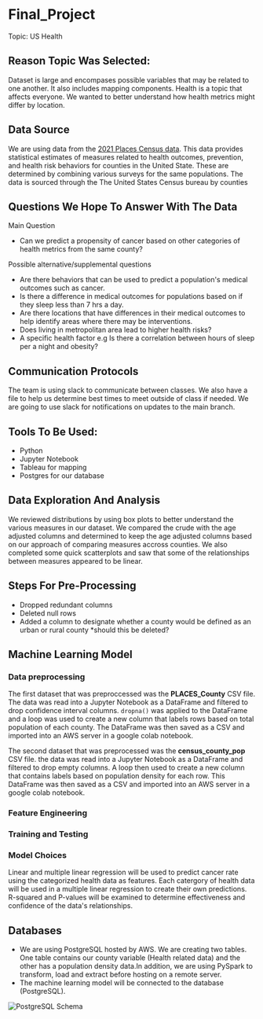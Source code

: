 # Final_Project

Topic: US Health

## Reason Topic Was Selected:
Dataset is large and encompases possible variables that may be related to one another.  It also includes mapping components.  Health is a topic that affects everyone.  We wanted to better understand how health metrics might differ by location.

## Data Source
We are using data from the [2021 Places Census data](https://chronicdata.cdc.gov/500-Cities-Places/PLACES-County-Data-GIS-Friendly-Format-2021-releas/kmvs-jkvx).  This data provides statistical estimates of measures related to health outcomes, prevention, and health risk behaviors for counties in the United State.  These are determined by combining various surveys for the same populations. 
The data is sourced through the The United States Census bureau by counties


## Questions We Hope To Answer With The Data
Main Question
- Can we predict a propensity of cancer based on other categories of health metrics from the same county?

Possible alternative/supplemental questions
- Are there behaviors that can be used to predict a population's medical outcomes such as cancer.
- Is there a difference in medical outcomes for populations based on if they sleep less than 7 hrs a day.
- Are there locations that have differences in their medical outcomes to help identify areas where there may be interventions.
- Does living in metropolitan area lead to higher health risks?
- A specific health factor e.g Is there a correlation between hours of sleep per a night and obesity?


## Communication Protocols
The team is using slack to communicate between classes.  We also have a file to help us determine best times to meet outside of class if needed.  We are going to use slack for notifications on updates to the main branch.

## Tools To Be Used:
- Python
- Jupyter Notebook
- Tableau for mapping
- Postgres for our database

## Data Exploration And Analysis
We reviewed distributions by using box plots to better understand the various measures in our dataset.  We compared the crude with the age adjusted columns and determined to keep the age adjusted columns based on our approach of comparing measures accross counties.  We also completed some quick scatterplots and saw that some of the relationships between measures appeared to be linear.

## Steps For Pre-Processing  
- Dropped redundant columns
- Deleted null rows
- Added a column to designate whether a county would be defined as an urban or rural county
*should this be deleted?

## Machine Learning Model

### Data preprocessing

The first dataset that was preproccessed was the **PLACES_County** CSV file. The data was read into a Jupyter Notebook as a DataFrame and filtered to drop confidence interval columns. 
``dropna()`` was applied to the DataFrame and a loop was used to create a new column that labels rows based on total population of each county. The DataFrame was then saved as a CSV and imported into an AWS server in a google colab notebook.

The second dataset that was preprocessed was the **census_county_pop** CSV file. the data was read into a Jupyter Notebook as a DataFrame and filtered to drop empty columns. A loop then used to create a new column that contains labels based on population density for each row. This DataFrame was then saved as a CSV and imported into an AWS server in a google colab notebook.

### Feature Engineering

### Training and Testing

### Model Choices

Linear and multiple linear regression will be used to predict cancer rate using the categorized health data as features. Each catergory of health data will be used in a multiple linear regression to create their own predictions. R-squared and P-values will be examined to determine effectiveness and confidence of the data's relationships.

## Databases

- We are using PostgreSQL hosted by AWS. We are creating two tables. One table contains our county variable (Health related data) and the other has a population density data.In addition, we are using PySpark to transform, load and extract before hosting on a remote server.
- The machine learning model will be connected to the database (PostgreSQL).

![PostgreSQL Schema](images/images/CDC_Data_tables_ERD.png)



